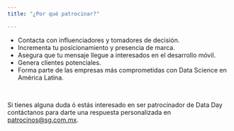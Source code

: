 ```yaml
---
title: "¿Por qué patrocinar?"

---
```


* Contacta con influenciadores y tomadores de decisión.
* Incrementa tu posicionamiento y presencia de marca.
* Asegura que tu mensaje llegue a interesados en el desarrollo móvil.
* Genera clientes potenciales.
* Forma parte de las empresas más comprometidas con Data Science en América Latina.

<p>&nbsp;</p>
Si tienes alguna duda ó estás interesado en ser patrocinador de Data Day contáctanos para darte una respuesta personalizada en 
<a href="mailto:patrocinos@sg.com.mx">patrocinos@sg.com.mx</a>. 

